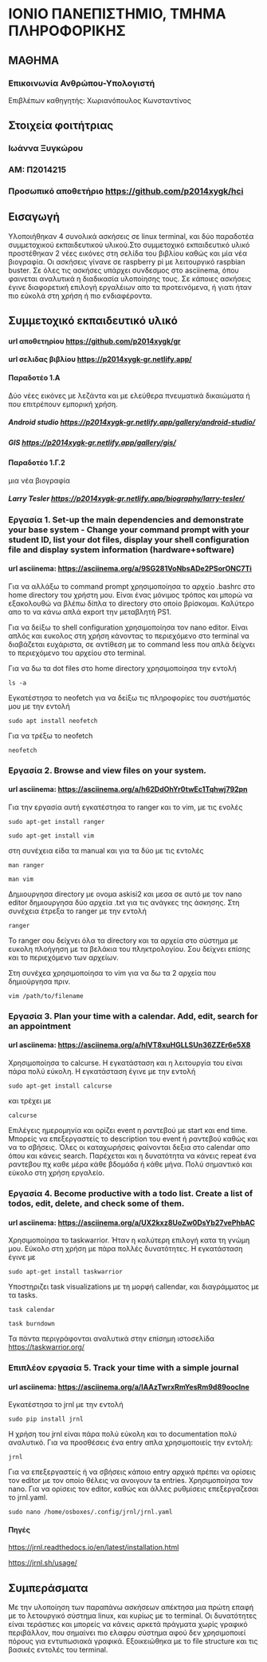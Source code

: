 # ΙΟΝΙΟ ΠΑΝΕΠΙΣΤΗΜΙΟ, ΤΜΗΜΑ ΠΛΗΡΟΦΟΡΙΚΗΣ 
## ΜΑΘΗΜΑ
### Επικοινωνία Ανθρώπου-Υπολογιστή  
Επιβλέπων καθηγητής: Χωριανόπουλος Κωνσταντίνος 

## Στοιχεία φοιτήτριας  
### Ιωάννα Ξυγκώρου
### ΑΜ: Π2014215

### Προσωπικό αποθετήριο https://github.com/p2014xygk/hci 

## Εισαγωγή
Υλοποιήθηκαν 4 συνολικά ασκήσεις σε linux terminal, και δύο παραδοτέα συμμετοχικού εκπαιδευτικού υλικού.Στο συμμετοχικό εκπαιδευτικό υλικό προστέθηκαν 2 νέες εικόνες στη σελίδα του βιβλίου καθώς και μία νέα βιογραφία. Οι ασκήσεις γίνανε σε raspberry pi με λειτουργικό raspbian buster. Σε όλες τις ασκήσες υπάρχει συνδεσμος στο asciinema, όπου φαινεται αναλυτικά η διαδικασία υλοποίησης τους. Σε κάποιες ασκήσεις έγινε διαφορετική επιλογή εργαλέιων απο τα προτεινόμενα, ή γιατι ήταν πιο εύκολά στη χρήση ή πιο ενδιαφέροντα.

##  Συμμετοχικό εκπαιδευτικό υλικό
#### url αποθετηρίου https://github.com/p2014xygk/gr
#### url σελιδας βιβλίου https://p2014xygk-gr.netlify.app/

#### Παραδοτέο 1.Α
Δύο νέες εικόνες με λεζάντα και με ελεύθερα πνευματικά δικαιώματα ή που επιτρέπουν εμπορική χρήση.

##### Android studio https://p2014xygk-gr.netlify.app/gallery/android-studio/
##### GIS https://p2014xygk-gr.netlify.app/gallery/gis/

#### Παραδοτέο 1.Γ.2
μια νέα βιογραφία

##### Larry Tesler https://p2014xygk-gr.netlify.app/biography/larry-tesler/

### Eργασία 1. Set-up the main dependencies and demonstrate your base system - Change your command prompt with your student ID, list your dot files, display your shell configuration file and display system information (hardware+software)

#### url asciinema: https://asciinema.org/a/9SG281VoNbsADe2PSorONC7Ti

Για να αλλάξω το command prompt χρησιμοποίησα το αρχείο .bashrc στο home directory του χρήστη μου. 
Είναι ένας μόνιμος τρόπος και μπορώ να εξακολουθώ να βλέπω δίπλα το directory στο οποίο βρίσκομαι. Καλύτερο απο το να κάνω απλά 
export την μεταβλητή PS1.

Για να δείξω το shell configuration χρησιμοποίησα τον nano editor. Είναι απλός και ευκολος στη χρήση κάνοντας το περιεχόμενο στο terminal να διαβάζεται ευχάριστα, σε αντίθεση με το command less που απλά δείχνει το περιεχόμενο του αρχείου στο terminal.

Για να δω τα dot files στο home directory χρησιμοποίησα την εντολή

```
ls -a
```

Εγκατέστησα το neofetch για να δείξω τις πληροφορίες του συστήματός μου με την εντολή

```
sudo apt install neofetch
```

Για να τρέξω το neofetch

```
neofetch
```

### Eργασία 2. Βrowse and view files on your system.

#### url asciinema: https://asciinema.org/a/h62DdOhYr0twEc1Tqhwj792pn

Για την εργασία αυτή εγκατέστησα το ranger και το vim, με τις ενολές 
```
sudo apt-get install ranger
```

```
sudo apt-get install vim
```

στη συνέχεια είδα τα manual και για τα δύο με τις εντολές

```
man ranger
```

```
man vim
```

Δημιουργησα directory με ονομα askisi2 και μεσα σε αυτό με τον nano editor δημιουργησα δύο αρχεία .txt για τις ανάγκες της άσκησης. Στη συνέχεια έτρεξα το ranger με την εντολή

```
ranger
```

To ranger σου δείχνει όλα τα directory και τα αρχεία στο σύστημα με ευκολη πλοήγηση με τα βελάκια του πληκτρολογίου. Σου δείχνει επίσης και το περιεχόμενο των αρχείων.

Στη συνέχεα χρησιμοποίησα το vim για να δω τα 2 αρχεία που δημιούργησα πριν.

```
vim /path/to/filename
```

### Eργασία 3. Plan your time with a calendar. Add, edit, search for an appointment

#### url asciinema: https://asciinema.org/a/hlVT8xuHGLLSUn36ZZEr6e5X8

Χρησιμοποίησα το calcurse. H εγκατάσταση και η λειτουργία του είναι πάρα πολύ εύκολη. Η εγκατάσταση έγινε με την εντολή

```
sudo apt-get install calcurse
```
και τρέχει με

```
calcurse
```

Επιλέγεις ημερομηνία και ορίζει event η ραντεβού με start και end time. Μπορείς να επεξεργαστείς το description του event ή ραντεβού καθώς και να το σβήσεις. Όλες οι καταχωρήσεις φαίνονται δεξια στο calendar απο όπου και κάνεις search. Παρέχεται και η δυνατότητα να κάνεις repeat ένα ραντεβου πχ καθε μέρα κάθε βδομάδα ή κάθε μήνα. Πολύ σημαντικό και εύκολο στη χρήση εργαλείο.

### Eργασία 4. Βecome productive with a todo list. Create a list of todos, edit, delete, and check some of them.

#### url asciinema: https://asciinema.org/a/UX2kxz8UoZw0DsYb27vePhbAC

Xρησιμοποίησα το taskwarrior. Ήταν η καλύτερη επιλογή κατα τη γνώμη μου. Εύκολο στη χρήση με πάρα πολλές δυνατότητες.
Η εγκατάσταση έγινε με

```
sudo apt-get install taskwarrior
```

Yποστηριζει task visualizations με τη μορφή callendar, και διαγράμματος με τα tasks.

```
task calendar
```

```
task burndown
```

Τα πάντα περιγράφονται αναλυτικά στην επίσημη ιστοσελίδα https://taskwarrior.org/

### Επιπλέον εργασία 5. Track your time with a simple journal
#### url asciinema: https://asciinema.org/a/IAAzTwrxRmYesRm9d89ooclne
Εγκατέστησα το jrnl με την εντολή 

```
sudo pip install jrnl
```

Η χρήση του jrnl είναι πάρα πολύ εύκολη και το documentation πολύ αναλυτικό. Για να προσθέσεις ένα entry απλα χρησιμοποιείς την εντολή:

```
jrnl
```

Για να επεξεργαστείς ή να σβήσεις κάποιο entry αρχικά πρέπει να ορίσεις τον editor με τον οποίο θέλεις να ανοιγουν ta entries. Χρησιμοποίησα τον nano. Για να ορίσεις τον editor, καθώς και άλλες ρυθμίσεις επεξεργαζεσαι το jrnl.yaml.

```
sudo nano /home/osboxes/.config/jrnl/jrnl.yaml
```

#### Πηγές 
https://jrnl.readthedocs.io/en/latest/installation.html

https://jrnl.sh/usage/




## Συμπεράσματα
Με την υλοποίηση των παραπάνω ασκήσεων απέκτησα μια πρώτη επαφή με το λετουργικό σύστημα linux, και κυρίως με το terminal. Οι δυνατότητες είναι τεράστιες και μπορείς να κάνεις αρκετά πράγματα χωρίς γραφικό περιβάλλον, που σημαίνει πιο ελαφρυ σύστημα αφού δεν χρησιμοποιεί πόρους για εντυπωσιακά γραφικά. Εξοικειώθηκα με το file structure και τις βασικές εντολές του terminal.


